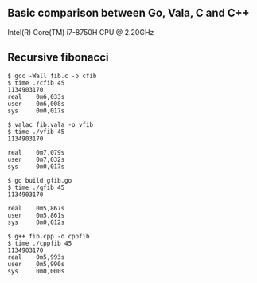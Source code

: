 ## Basic comparison between Go, Vala, C and C++

Intel(R) Core(TM) i7-8750H CPU @ 2.20GHz

## Recursive fibonacci

```
$ gcc -Wall fib.c -o cfib
$ time ./cfib 45
1134903170
real    0m6,033s
user    0m6,008s
sys     0m0,017s
```

```
$ valac fib.vala -o vfib
$ time ./vfib 45
1134903170

real    0m7,079s
user    0m7,032s
sys     0m0,017s
```

```
$ go build gfib.go
$ time ./gfib 45
1134903170

real    0m5,867s
user    0m5,861s
sys     0m0,012s
```

```
$ g++ fib.cpp -o cppfib
$ time ./cppfib 45
1134903170
real    0m5,993s
user    0m5,990s
sys     0m0,000s
```